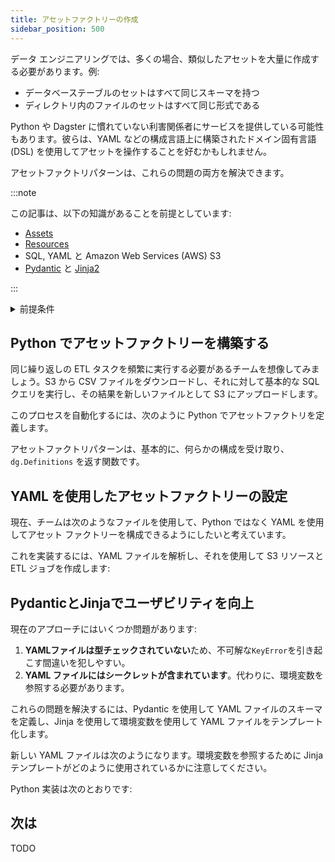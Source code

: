 ```yaml
---
title: アセットファクトリーの作成
sidebar_position: 500
---
```


データ エンジニアリングでは、多くの場合、類似したアセットを大量に作成する必要があります。例:

- データベーステーブルのセットはすべて同じスキーマを持つ
- ディレクトリ内のファイルのセットはすべて同じ形式である

Python や Dagster に慣れていない利害関係者にサービスを提供している可能性もあります。彼らは、YAML などの構成言語上に構築されたドメイン固有言語 (DSL) を使用してアセットを操作することを好むかもしれません。

アセットファクトリパターンは、これらの問題の両方を解決できます。

:::note

この記事は、以下の知識があることを前提としています:

  - [Assets](/guides/build/assets/defining-assets)
  - [Resources](/guides/build/external-resources/)
  - SQL, YAML と Amazon Web Services (AWS) S3
  - [Pydantic](https://docs.pydantic.dev/latest/) と [Jinja2](https://jinja.palletsprojects.com/en/3.1.x/)

:::

<details>
  <summary>前提条件</summary>

この記事のコードを実行するには、Python 仮想環境を作成してアクティブ化し、次の依存関係をインストールする必要があります:

   ```bash
   pip install dagster dagster-aws duckdb pyyaml pydantic
   ```
</details>

## Python でアセットファクトリーを構築する

同じ繰り返しの ETL タスクを頻繁に実行する必要があるチームを想像してみましょう。S3 から CSV ファイルをダウンロードし、それに対して基本的な SQL クエリを実行し、その結果を新しいファイルとして S3 にアップロードします。

このプロセスを自動化するには、次のように Python でアセットファクトリを定義します。

<CodeExample path="docs_snippets/docs_snippets/guides/data-modeling/asset-factories/python-asset-factory.py" language="python" />

アセットファクトリパターンは、基本的に、何らかの構成を受け取り、`dg.Definitions` を返す関数です。

## YAML を使用したアセットファクトリーの設定

現在、チームは次のようなファイルを使用して、Python ではなく YAML を使用してアセット ファクトリーを構成できるようにしたいと考えています。

<CodeExample path="docs_snippets/docs_snippets/guides/data-modeling/asset-factories/etl_jobs.yaml" language="yaml" title="etl_jobs.yaml" />

これを実装するには、YAML ファイルを解析し、それを使用して S3 リソースと ETL ジョブを作成します:

<CodeExample path="docs_snippets/docs_snippets/guides/data-modeling/asset-factories/simple-yaml-asset-factory.py" language="python" />

## PydanticとJinjaでユーザビリティを向上

現在のアプローチにはいくつか問題があります:

1. **YAMLファイルは型チェックされていない**ため、不可解な`KeyError`を引き起こす間違いを犯しやすい。
2. **YAML ファイルにはシークレットが含まれています**。代わりに、環境変数を参照する必要があります。

これらの問題を解決するには、Pydantic を使用して YAML ファイルのスキーマを定義し、Jinja を使用して環境変数を使用して YAML ファイルをテンプレート化します。

新しい YAML ファイルは次のようになります。環境変数を参照するために Jinja テンプレートがどのように使用されているかに注意してください。

<CodeExample path="docs_snippets/docs_snippets/guides/data-modeling/asset-factories/etl_jobs_with_jinja.yaml" language="yaml" title="etl_jobs.yaml" />

Python 実装は次のとおりです:

<CodeExample path="docs_snippets/docs_snippets/guides/data-modeling/asset-factories/advanced-yaml-asset-factory.py" language="python" />

## 次は

TODO
